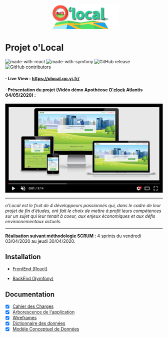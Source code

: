<p align="center">
    <img src="images/logo.svg" height="80">
</p>

# Projet o'Local

![made-with-react](https://img.shields.io/badge/Made_with-React_/Redux-orange?style=flat)  ![made-with-symfony](https://img.shields.io/badge/Made_with-Symfony_5-blue?style=flat)  ![GitHub release](https://img.shields.io/badge/version-1.0.0-lightgrey?style=flat)  ![GitHub contributors](https://img.shields.io/badge/Contributors-4-success?style=flat)

#### &middot; Live View : https://olocal.go.yj.fr/

#### &middot; Présentation du projet (Vidéo démo Apothéose [O'clock](https://oclock.io/) Atlantis 04/05/2020) :

[![](docs/screenshot2.png)](https://youtu.be/FnQJcp6fqTo)

------------
*o'Local est le fruit de 4 développeurs passionnés qui, dans le cadre de leur projet de fin d'études, ont fait le choix de mettre à profit leurs compétences sur un sujet qui leur tenait à coeur, aux enjeux économiques et aux défis environnementaux actuels.*

---
__Réalisation suivant méthodologie SCRUM :__ 4 sprints du vendredi 03/04/2020 au jeudi 30/04/2020.


## Installation
- [FrontEnd (React)](React/README.md)

- [BackEnd (Symfony)](Symfony/README.md)

## Documentation
 - [x] [Cahier des Charges](https://docs.google.com/document/d/e/2PACX-1vTXsx7UtMEH58hmAPTSzNMw6BrWwMHIXkQII39RdvxkXYw-cpX3JwjNFrOAUVUnlndY45aoAZmixTdK/pub)
 - [x] [Arborescence de l'application](https://drive.google.com/open?id=1mfKCo4-czhFGs5a1QSPVSsrJTw3hOh-N)
 - [x] [Wireframes](https://drive.google.com/open?id=1c-OjwfQCO3-Vbw5DgRaZq7HcQK9SMqr0)
 - [x] [Dictionnaire des données](https://docs.google.com/document/d/e/2PACX-1vSQ-1eLBYbvF2JqJUGhP7U1Q086L1xA1b3P0JzEcfWIaaCDEusXUcatG_F378wDVvbJH0BhOUnuBrif/pub)
 - [x] [Modèle Conceptuel de Données](docs/MCD.svg)
